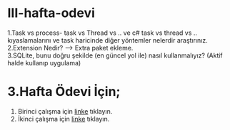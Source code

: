 # III-hafta-odevi


1.Task vs process- task vs Thread vs .. ve c# task vs thread vs .. kıyaslamalarını ve task haricinde diğer yöntemler nelerdir araştırınız.
2.Extension Nedir? --> Extra paket ekleme. <br/>
3.SQLite, bunu doğru şekilde (en güncel yol ile) nasıl kullanmalıyız? (Aktif halde kullanıp uygulama)

# 3.Hafta Ödevi İçin;

1. Birinci çalışma için [linke](https://github.com/Kodluyoruz51BootcampMVCCore/iii-hafta-odevi-ZeynepAkdemr/blob/master/Hafta3/ara%C5%9Ft%C4%B1rma.adoc) tıklayın.
2. İkinci çalışma için [linke](https://github.com/Kodluyoruz51BootcampMVCCore/iii-hafta-odevi-ZeynepAkdemr/blob/master/Hafta3/ara%C5%9Ft%C4%B1rma2.adoc) tıklayın.

